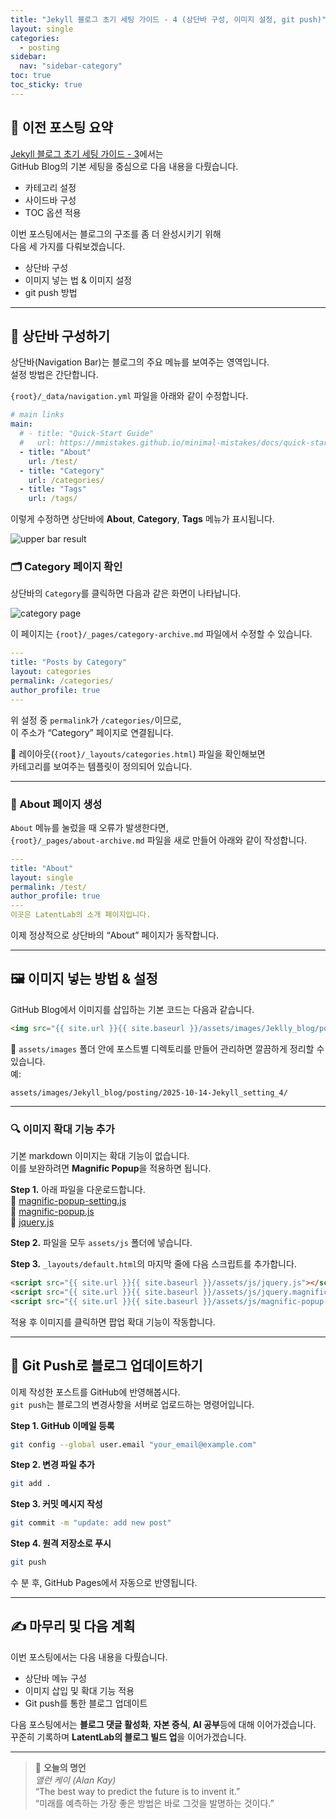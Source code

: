 ```yaml
---
title: "Jekyll 블로그 초기 세팅 가이드 - 4 (상단바 구성, 이미지 설정, git push)"
layout: single
categories:
  - posting
sidebar:
  nav: "sidebar-category"
toc: true
toc_sticky: true
---
```


## 📘 이전 포스팅 요약

[Jekyll 블로그 초기 세팅 가이드 - 3](https://latentlabanonymous.github.io/posting/Jekyll_setting_3/)에서는  
GitHub Blog의 기본 세팅을 중심으로 다음 내용을 다뤘습니다.

- 카테고리 설정  
- 사이드바 구성  
- TOC 옵션 적용  

이번 포스팅에서는 블로그의 구조를 좀 더 완성시키기 위해  
다음 세 가지를 다뤄보겠습니다.

- 상단바 구성  
- 이미지 넣는 법 & 이미지 설정  
- git push 방법  

---

## 🧭 상단바 구성하기

상단바(Navigation Bar)는 블로그의 주요 메뉴를 보여주는 영역입니다.  
설정 방법은 간단합니다.

`{root}/_data/navigation.yml` 파일을 아래와 같이 수정합니다.

```yaml
# main links
main:
  # - title: "Quick-Start Guide"
  #   url: https://mmistakes.github.io/minimal-mistakes/docs/quick-start-guide/
  - title: "About"
    url: /test/
  - title: "Category"
    url: /categories/
  - title: "Tags"
    url: /tags/
```

이렇게 수정하면 상단바에 **About**, **Category**, **Tags** 메뉴가 표시됩니다.

<img src="{{ site.url }}{{ site.baseurl }}/assets/images/Jeklly_blog/posting/2025-10-14-Jekyll_setting_4/upper_bar.jpg" alt="upper bar result">

### 🗂 Category 페이지 확인

상단바의 `Category`를 클릭하면 다음과 같은 화면이 나타납니다.

<img src="{{ site.url }}{{ site.baseurl }}/assets/images/Jeklly_blog/posting/2025-10-14-Jekyll_setting_4/category_page.jpg" alt="category page">

이 페이지는 `{root}/_pages/category-archive.md` 파일에서 수정할 수 있습니다.

```yaml
---
title: "Posts by Category"
layout: categories
permalink: /categories/
author_profile: true
---
```

위 설정 중 `permalink`가 `/categories/`이므로,  
이 주소가 “Category” 페이지로 연결됩니다.

📁 레이아웃(`{root}/_layouts/categories.html`) 파일을 확인해보면  
카테고리를 보여주는 템플릿이 정의되어 있습니다.

---

### 🧩 About 페이지 생성

`About` 메뉴를 눌렀을 때 오류가 발생한다면,  
`{root}/_pages/about-archive.md` 파일을 새로 만들어 아래와 같이 작성합니다.

```yaml
---
title: "About"
layout: single
permalink: /test/
author_profile: true
---
이곳은 LatentLab의 소개 페이지입니다.
```

이제 정상적으로 상단바의 “About” 페이지가 동작합니다.

---

## 🖼 이미지 넣는 방법 & 설정

GitHub Blog에서 이미지를 삽입하는 기본 코드는 다음과 같습니다.

```html
<img src="{{ site.url }}{{ site.baseurl }}/assets/images/Jeklly_blog/posting/2025-10-14-Jekyll_setting_4/category_page.jpg" alt="category image">
```

📁 `assets/images` 폴더 안에 포스트별 디렉토리를 만들어 관리하면 깔끔하게 정리할 수 있습니다.  
예:  
```
assets/images/Jekyll_blog/posting/2025-10-14-Jekyll_setting_4/
```

---

### 🔍 이미지 확대 기능 추가

기본 markdown 이미지는 확대 기능이 없습니다.  
이를 보완하려면 **Magnific Popup**을 적용하면 됩니다.

**Step 1.** 아래 파일을 다운로드합니다.  
📂 [magnific-popup-setting.js](https://github.com/latentlabanonymous/latentlabanonymous.github.io/blob/master/assets/js/magnific-popup-setting.js)  
📂 [magnific-popup.js](https://github.com/latentlabanonymous/latentlabanonymous.github.io/blob/master/assets/js/jquery.magnific-popup.js)  
📂 [jquery.js](https://github.com/latentlabanonymous/latentlabanonymous.github.io/blob/master/assets/js/jquery.js)

**Step 2.** 파일을 모두 `assets/js` 폴더에 넣습니다.  

**Step 3.** `_layouts/default.html`의 마지막 줄에 다음 스크립트를 추가합니다.

```html
<script src="{{ site.url }}{{ site.baseurl }}/assets/js/jquery.js"></script>
<script src="{{ site.url }}{{ site.baseurl }}/assets/js/jquery.magnific-popup.js"></script>
<script src="{{ site.url }}{{ site.baseurl }}/assets/js/magnific-popup-setting.js"></script>
```

적용 후 이미지를 클릭하면 팝업 확대 기능이 작동합니다.

---

## 🚀 Git Push로 블로그 업데이트하기

이제 작성한 포스트를 GitHub에 반영해봅시다.  
`git push`는 블로그의 변경사항을 서버로 업로드하는 명령어입니다.

**Step 1. GitHub 이메일 등록**
```bash
git config --global user.email "your_email@example.com"
```

**Step 2. 변경 파일 추가**
```bash
git add .
```

**Step 3. 커밋 메시지 작성**
```bash
git commit -m "update: add new post"
```

**Step 4. 원격 저장소로 푸시**
```bash
git push
```

수 분 후, GitHub Pages에서 자동으로 반영됩니다.

---

## ✍️ 마무리 및 다음 계획

이번 포스팅에서는 다음 내용을 다뤘습니다.

- 상단바 메뉴 구성  
- 이미지 삽입 및 확대 기능 적용  
- Git push를 통한 블로그 업데이트  

다음 포스팅에서는 **블로그 댓글 활성화**, **자본 증식**, **AI 공부**등에 대해 이어가겠습니다.  
꾸준히 기록하며 **LatentLab의 블로그 빌드 업**을 이어가겠습니다.

---

> 💬 **오늘의 명언**  
> *앨런 케이 (Alan Kay)*  
> “The best way to predict the future is to invent it.”  
> “미래를 예측하는 가장 좋은 방법은 바로 그것을 발명하는 것이다.”
